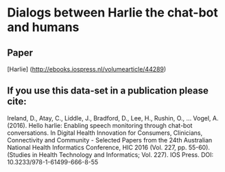 
# Dialogs between Harlie the chat-bot and humans
## Paper 

[Harlie] (http://ebooks.iospress.nl/volumearticle/44289)

## If you use this data-set in a publication please cite: 

Ireland, D., Atay, C., Liddle, J., Bradford, D., Lee, H., Rushin, O., ... Vogel, A. (2016). Hello harlie: Enabling speech monitoring through chat-bot conversations. In Digital Health Innovation for Consumers, Clinicians, Connectivity and Community - Selected Papers from the 24th Australian National Health Informatics Conference, HIC 2016 (Vol. 227, pp. 55-60). (Studies in Health Technology and Informatics; Vol. 227). IOS Press. DOI: 10.3233/978-1-61499-666-8-55

